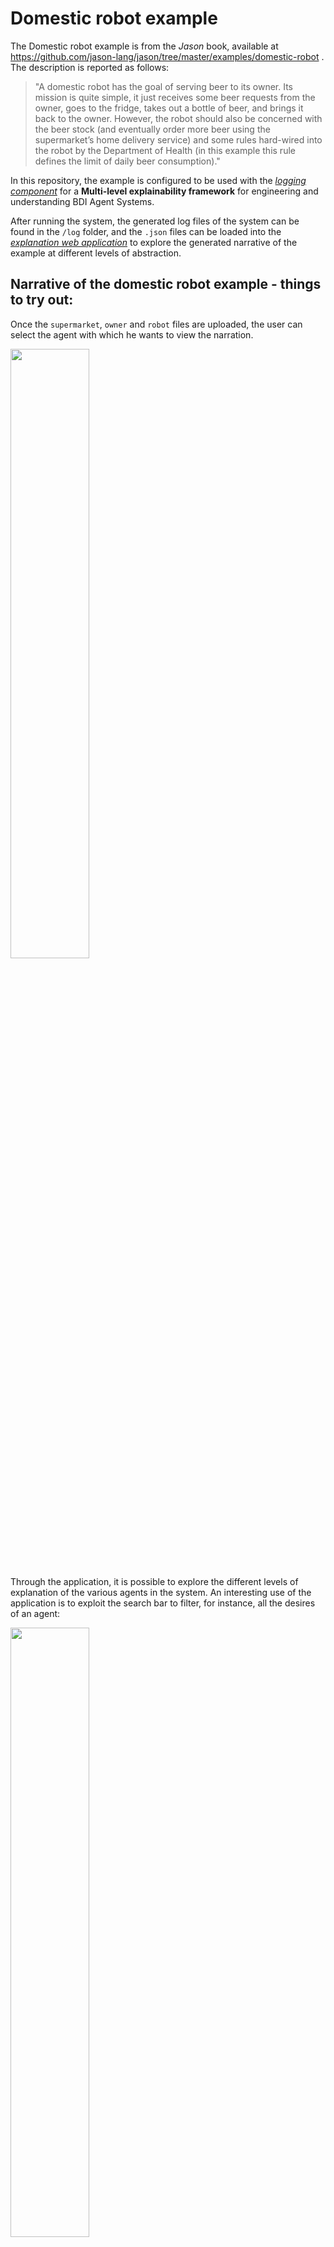 # Domestic robot example

The Domestic robot example is from the *Jason* book, available at https://github.com/jason-lang/jason/tree/master/examples/domestic-robot . The description is reported as follows:

> "A domestic robot has the goal of serving beer to its owner. Its mission is quite simple, it just receives some beer requests from the owner, goes to the fridge, takes out a bottle of beer, and brings it back to the owner. However, the robot should also be concerned with the beer stock (and eventually order more beer using the supermarket’s home delivery service) and some rules hard-wired into the robot by the Department of Health (in this example this rule defines the limit of daily beer consumption)."

In this repository, the example is configured to be used with the [*logging component*](https://github.com/yan-elena/agent-logging) for a **Multi-level explainability framework** for engineering and understanding BDI Agent Systems.

After running the system, the generated log files of the system can be found in the `/log` folder, and the `.json` files can be loaded into the [*explanation web application*](https://yan-elena.github.io/agent-explanation/) to explore the generated narrative of the example at different levels of abstraction.

## Narrative of the domestic robot example - things to try out:

Once the `supermarket`, `owner` and `robot` files are uploaded, the user can select the agent with which he wants to view the narration.

<img src="https://github.com/yan-elena/domestic-robot-example/assets/78790594/59dde0f8-8248-4957-bb1d-dcb6055d41dc" width=50%>

Through the application, it is possible to explore the different levels of explanation of the various agents in the system.
An interesting use of the application is to exploit the search bar to filter, for instance, all the desires of an agent:

<img src="https://github.com/yan-elena/domestic-robot-example/assets/78790594/89ab342c-b088-4eab-bc3f-cd6b85abc8dc" width=50%>

or to explore the life cycle of a particular desire or event:

<img src="https://github.com/yan-elena/domestic-robot-example/assets/78790594/a6fc8079-315d-48e3-a630-6c50e5e984b6" width=50%>
